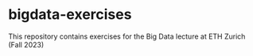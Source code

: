 # bigdata-exercises
This repository contains exercises for the Big Data lecture at ETH Zurich (Fall 2023)